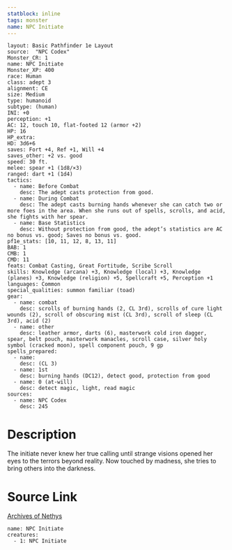```yaml
---
statblock: inline
tags: monster
name: NPC Initiate
---
```

```statblock
layout: Basic Pathfinder 1e Layout
source:  "NPC Codex"
Monster_CR: 1
name: NPC Initiate
Monster_XP: 400
race: Human
class: adept 3
alignment: CE
size: Medium
type: humanoid
subtype: (human)
INI: +0
perception: +1
AC: 12, touch 10, flat-footed 12 (armor +2)
HP: 16
HP_extra: 
HD: 3d6+6
saves: Fort +4, Ref +1, Will +4
saves_other: +2 vs. good
speed: 30 ft.
melee: spear +1 (1d8/×3)
ranged: dart +1 (1d4)
tactics:
  - name: Before Combat
    desc: The adept casts protection from good.
  - name: During Combat
    desc: The adept casts burning hands whenever she can catch two or more foes in the area. When she runs out of spells, scrolls, and acid, she fights with her spear.
  - name: Base Statistics
    desc: Without protection from good, the adept’s statistics are AC no bonus vs. good; Saves no bonus vs. good.
pf1e_stats: [10, 11, 12, 8, 13, 11]
BAB: 1
CMB: 1
CMD: 11
feats: Combat Casting, Great Fortitude, Scribe Scroll
skills: Knowledge (arcana) +3, Knowledge (local) +3, Knowledge (planes) +3, Knowledge (religion) +5, Spellcraft +5, Perception +1
languages: Common
special_qualities: summon familiar (toad)
gear:
  - name: combat
    desc: scrolls of burning hands (2, CL 3rd), scrolls of cure light wounds (2), scroll of obscuring mist (CL 3rd), scroll of sleep (CL 3rd), acid (2)
  - name: other
    desc: leather armor, darts (6), masterwork cold iron dagger, spear, belt pouch, masterwork manacles, scroll case, silver holy symbol (cracked moon), spell component pouch, 9 gp
spells_prepared:
  - name:
    desc: (CL 3)
  - name: 1st
    desc: burning hands (DC12), detect good, protection from good
  - name: 0 (at-will)
    desc: detect magic, light, read magic
sources:
  - name: NPC Codex
    desc: 245
```
# Description
The initiate never knew her true calling until strange visions opened her eyes to the terrors beyond reality. Now touched by madness, she tries to bring others into the darkness.
# Source Link
[Archives of Nethys](https://aonprd.com/NPCDisplay.aspx?ItemName=Initiate)
```encounter-table
name: NPC Initiate
creatures:
  - 1: NPC Initiate
```
